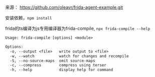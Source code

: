 来源： https://github.com/oleavr/frida-agent-example.git

安装依赖，```npm install```


frida的ts编译为js专用编译器为frida-compile, ```npx frida-compile --help```
```txt
Usage: frida-compile [options] <module>

Options:
  -o, --output <file>   write output to <file>
  -w, --watch           watch for changes and recompile
  -S, --no-source-maps  omit source-maps
  -c, --compress        compress using terser
  -h, --help            display help for command

```